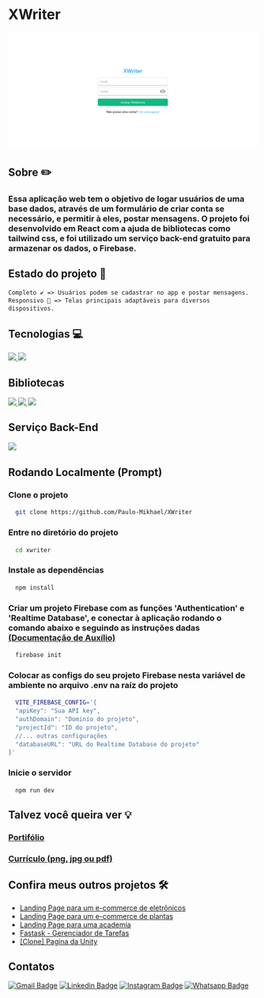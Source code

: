 # XWriter
[![XWriter Main Page Screenshot](public/images/xwriter-screenshot.png)](https://xwriter.vercel.app/)

## Sobre ✏️
  ### Essa aplicação web tem o objetivo de logar usuários de uma base dados, através de um formulário de criar conta se necessário, e permitir à eles, postar mensagens. O projeto foi desenvolvido em React com a ajuda de bibliotecas como tailwind css, e foi utilizado um serviço back-end gratuito para armazenar os dados, o Firebase.

## Estado do projeto 🚧
    Completo ✔️ => Usuários podem se cadastrar no app e postar mensagens.
    Responsivo 📲 => Telas principais adaptáveis para diversos dispositivos.

## Tecnologias 💻
  <div>
    <abbr title="React">
      <img src="https://img.shields.io/badge/React-61DAFB.svg?style=for-the-badge&logo=React&logoColor=black" />
    </abbr>
    <abbr title="Typescript">
      <img src="https://img.shields.io/badge/TypeScript-007ACC?style=for-the-badge&logo=typescript&logoColor=white"/>
    </abbr>
  </div>

## Bibliotecas
  <div>
    <abbr title="Tailwind CSS">
      <img src="https://img.shields.io/badge/Tailwind%20CSS-06B6D4.svg?style=for-the-badge&logo=Tailwind-CSS&logoColor=white"/>
    </abbr>
    <abbr title="React Router DOM">
      <img src="https://img.shields.io/badge/React%20Router-CA4245.svg?style=for-the-badge&logo=React-Router&logoColor=white"/>
    </abbr>
    <abbr title="React Hook Form">
      <img src="https://img.shields.io/badge/React%20Hook%20Form-EC5990.svg?style=for-the-badge&logo=React-Hook-Form&logoColor=white"/>
    </abbr>
  </div>

## Serviço Back-End
  <div>
    <abbr title="Firebase">
      <img src="https://img.shields.io/badge/Firebase-DD2C00.svg?style=for-the-badge&logo=Firebase&logoColor=white"/>
    </abbr>
  </div>

## Rodando Localmente (Prompt)
### Clone o projeto
```bash
  git clone https://github.com/Paulo-Mikhael/XWriter
```
### Entre no diretório do projeto
```bash
  cd xwriter
```
### Instale as dependências
```bash
  npm install
```
### Criar um projeto Firebase com as funções 'Authentication' e 'Realtime Database', e conectar à aplicação rodando o comando abaixo e seguindo as instruções dadas [(Documentação de Auxílio)](https://firebase.google.com/docs/cli?hl=pt-br#initialize_a_firebase_project)
```bash
  firebase init
```
### Colocar as configs do seu projeto Firebase nesta variável de ambiente no arquivo .env na raíz do projeto
```bash
  VITE_FIREBASE_CONFIG='{
  "apiKey": "Sua API key",
  "authDomain": "Dominío do projeto",
  "projectId": "ID do projeto",
  //... outras configurações
  "databaseURL": "URL do Realtime Database do projeto"
}'
```
### Inicie o servidor
```bash
  npm run dev
```
## Talvez você queira ver 💡
  ### [Portifólio](https://paulo-mikhael.github.io/Portifolio)
  ### [Currículo (png, jpg ou pdf)](https://drive.google.com/drive/folders/1ER7n3GHZmokEsQJkf6yFAG3E0dC1oLfq?usp=drive_link)

## Confira meus outros projetos 🛠️
  - [Landing Page para um e-commerce de eletrônicos](https://github.com/Paulo-Mikhael/phlox?tab=readme-ov-file#readme)
  - [Landing Page para um e-commerce de plantas](https://github.com/Paulo-Mikhael/casa-verde?tab=readme-ov-file#readme)
  - [Landing Page para uma academia](https://github.com/Paulo-Mikhael/academia-landing-page?tab=readme-ov-file#readme)
  - [Fastask - Gerenciador de Tarefas](https://github.com/Paulo-Mikhael/fastask?tab=readme-ov-file#readme)
  - [[Clone] Pagina da Unity](https://github.com/Paulo-Mikhael/pagina-unity-2024?tab=readme-ov-file#readme)

## Contatos
  [![Gmail Badge](https://img.shields.io/badge/Gmail-EA4335.svg?style=for-the-badge&logo=Gmail&logoColor=white)](https://paulo-mikhael.github.io/Portifolio/Pages/contacts/)
  [![Linkedin Badge](https://img.shields.io/badge/LinkedIn-0A66C2.svg?style=for-the-badge&logo=LinkedIn&logoColor=white)](https://www.linkedin.com/in/paulo-miguel-4b706022b/)
  [![Instagram Badge](https://img.shields.io/badge/Instagram-E4405F.svg?style=for-the-badge&logo=Instagram&logoColor=white)](https://www.instagram.com/pa__miguel?igsh=MWxoYzdqNGluZWcyaA%3D%3D)
  [![Whatsapp Badge](https://img.shields.io/badge/WhatsApp-25D366.svg?style=for-the-badge&logo=WhatsApp&logoColor=white)](https://api.whatsapp.com/send/?phone=5592992813253&text=Ol%C3%A1%21+Gostaria+de+fazer+uma+oferta...&type=phone_number&app_absent=0)